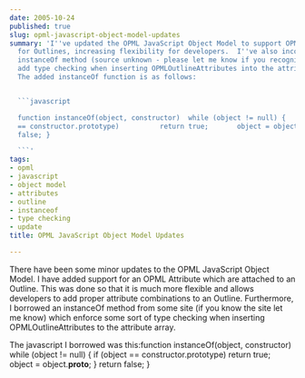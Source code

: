 ```yaml
---
date: 2005-10-24
published: true
slug: opml-javascript-object-model-updates
summary: 'I''ve updated the OPML JavaScript Object Model to support OPML Attributes
  for Outlines, increasing flexibility for developers.  I''ve also incorporated an
  instanceOf method (source unknown - please let me know if you recognize it!) to
  add type checking when inserting OPMLOutlineAttributes into the attribute array.
  The added instanceOf function is as follows:


  ```javascript

  function instanceOf(object, constructor)  while (object != null) {       if (object
  == constructor.prototype)          return true;       object = object.__proto__;    }    return
  false; }

  ```'
tags:
- opml
- javascript
- object model
- attributes
- outline
- instanceof
- type checking
- update
title: OPML JavaScript Object Model Updates

---
```

There have been some minor updates to the OPML JavaScript Object Model.  I have added support for an OPML Attribute which are attached to an Outline.  This was done so that it is much more flexible and allows developers to add proper attribute combinations to an Outline.  Furthermore, I borrowed an instanceOf method from some site (if you know the site let me know) which enforce some sort of type checking when inserting OPMLOutlineAttributes to the attribute array.<p />The javascript I borrowed was this:function instanceOf(object, constructor)  while (object != null) {       if (object == constructor.prototype)          return true;       object = object.__proto__;    }    return false; }<p />

